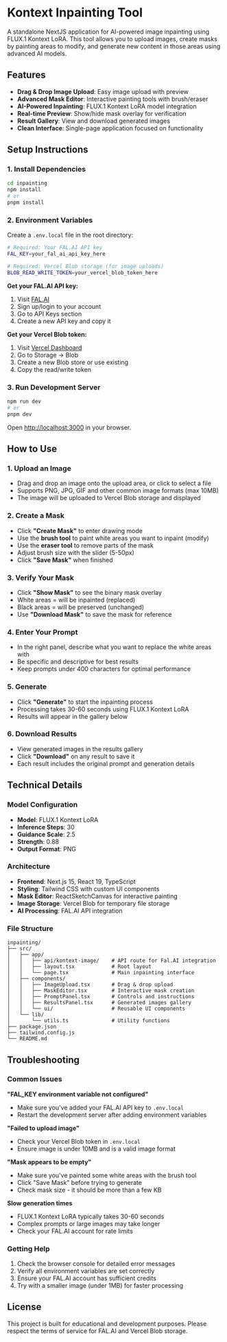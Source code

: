 # Kontext Inpainting Tool

A standalone NextJS application for AI-powered image inpainting using FLUX.1 Kontext LoRA. This tool allows you to upload images, create masks by painting areas to modify, and generate new content in those areas using advanced AI models.

## Features

- **Drag & Drop Image Upload**: Easy image upload with preview
- **Advanced Mask Editor**: Interactive painting tools with brush/eraser
- **AI-Powered Inpainting**: FLUX.1 Kontext LoRA model integration
- **Real-time Preview**: Show/hide mask overlay for verification
- **Result Gallery**: View and download generated images
- **Clean Interface**: Single-page application focused on functionality

## Setup Instructions

### 1. Install Dependencies

```bash
cd inpainting
npm install
# or
pnpm install
```

### 2. Environment Variables

Create a `.env.local` file in the root directory:

```bash
# Required: Your FAL.AI API key
FAL_KEY=your_fal_ai_api_key_here

# Required: Vercel Blob storage (for image uploads)
BLOB_READ_WRITE_TOKEN=your_vercel_blob_token_here
```

**Get your FAL.AI API key:**
1. Visit [FAL.AI](https://fal.ai/)
2. Sign up/login to your account
3. Go to API Keys section
4. Create a new API key and copy it

**Get your Vercel Blob token:**
1. Visit [Vercel Dashboard](https://vercel.com/dashboard)
2. Go to Storage → Blob
3. Create a new Blob store or use existing
4. Copy the read/write token

### 3. Run Development Server

```bash
npm run dev
# or
pnpm dev
```

Open [http://localhost:3000](http://localhost:3000) in your browser.

## How to Use

### 1. Upload an Image
- Drag and drop an image onto the upload area, or click to select a file
- Supports PNG, JPG, GIF and other common image formats (max 10MB)
- The image will be uploaded to Vercel Blob storage and displayed

### 2. Create a Mask
- Click **"Create Mask"** to enter drawing mode
- Use the **brush tool** to paint white areas you want to inpaint (modify)
- Use the **eraser tool** to remove parts of the mask
- Adjust brush size with the slider (5-50px)
- Click **"Save Mask"** when finished

### 3. Verify Your Mask
- Click **"Show Mask"** to see the binary mask overlay
- White areas = will be inpainted (replaced)
- Black areas = will be preserved (unchanged)
- Use **"Download Mask"** to save the mask for reference

### 4. Enter Your Prompt
- In the right panel, describe what you want to replace the white areas with
- Be specific and descriptive for best results
- Keep prompts under 400 characters for optimal performance

### 5. Generate
- Click **"Generate"** to start the inpainting process
- Processing takes 30-60 seconds using FLUX.1 Kontext LoRA
- Results will appear in the gallery below

### 6. Download Results
- View generated images in the results gallery
- Click **"Download"** on any result to save it
- Each result includes the original prompt and generation details

## Technical Details

### Model Configuration
- **Model**: FLUX.1 Kontext LoRA
- **Inference Steps**: 30
- **Guidance Scale**: 2.5
- **Strength**: 0.88
- **Output Format**: PNG

### Architecture
- **Frontend**: Next.js 15, React 19, TypeScript
- **Styling**: Tailwind CSS with custom UI components
- **Mask Editor**: ReactSketchCanvas for interactive painting
- **Image Storage**: Vercel Blob for temporary file storage
- **AI Processing**: FAL.AI API integration

### File Structure
```
inpainting/
├── src/
│   ├── app/
│   │   ├── api/kontext-image/    # API route for Fal.AI integration
│   │   ├── layout.tsx            # Root layout
│   │   └── page.tsx              # Main inpainting interface
│   ├── components/
│   │   ├── ImageUpload.tsx       # Drag & drop upload
│   │   ├── MaskEditor.tsx        # Interactive mask creation
│   │   ├── PromptPanel.tsx       # Controls and instructions
│   │   ├── ResultsPanel.tsx      # Generated images gallery
│   │   └── ui/                   # Reusable UI components
│   └── lib/
│       └── utils.ts              # Utility functions
├── package.json
├── tailwind.config.js
└── README.md
```

## Troubleshooting

### Common Issues

**"FAL_KEY environment variable not configured"**
- Make sure you've added your FAL.AI API key to `.env.local`
- Restart the development server after adding environment variables

**"Failed to upload image"**
- Check your Vercel Blob token in `.env.local`
- Ensure image is under 10MB and is a valid image format

**"Mask appears to be empty"**
- Make sure you've painted some white areas with the brush tool
- Click "Save Mask" before trying to generate
- Check mask size - it should be more than a few KB

**Slow generation times**
- FLUX.1 Kontext LoRA typically takes 30-60 seconds
- Complex prompts or large images may take longer
- Check your FAL.AI account for rate limits

### Getting Help

1. Check the browser console for detailed error messages
2. Verify all environment variables are set correctly
3. Ensure your FAL.AI account has sufficient credits
4. Try with a smaller image (under 1MB) for faster processing

## License

This project is built for educational and development purposes. Please respect the terms of service for FAL.AI and Vercel Blob storage. 
